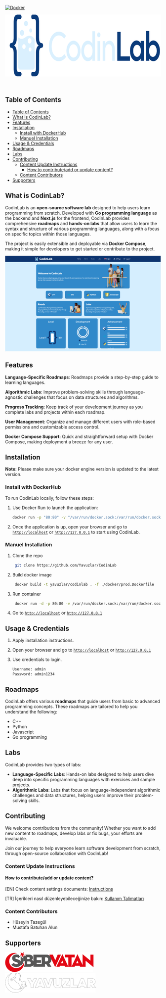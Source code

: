 [![Docker](https://github.com/Yavuzlar/CodinLab/actions/workflows/docker-publish.yml/badge.svg)](https://github.com/Yavuzlar/CodinLab/actions/workflows/docker-publish.yml)

<p align="center">
<img src="https://github.com/Yavuzlar/CodinLab/blob/main/design/assets/logo/main-horizontal.png" alt="CodinLab Logo" height="200"> 
</p>
<br>

## Table of Contents

- [Table of Contents](#table-of-contents)
- [What is CodinLab?](#what-is-codinlab)
- [Features](#features)
- [Installation](#installation)
  - [Install with DockerHub](#install-with-dockerhub)
  - [Manuel Installation](#manuel-installation)
- [Usage \& Credentials](#usage--credentials)
- [Roadmaps](#roadmaps)
- [Labs](#labs)
- [Contributing](#contributing)
  - [Content Update Instructions](#content-update-instructions)
    - [How to contribute/add or update content?](#how-to-contributeadd-or-update-content)
  - [Content Contributors](#content-contributors)
- [Supporters](#supporters)

## What is CodinLab?

CodinLab is an **open-source software lab** designed to help users learn programming from scratch. Developed with **Go programming language** as the backend and **Next.js** for the frontend, CodinLab provides comprehensive **roadmaps** and **hands-on labs** that allow users to learn the syntax and structure of various programming languages, along with a focus on specific topics within those languages.

The project is easily extensible and deployable via **Docker Compose**, making it simple for developers to get started or contribute to the project.

![CodinLab Dashboard Screenshot](https://github.com/Yavuzlar/CodinLab/blob/main/design/assets/screenshots/codinlab.png)

## Features

**Language-Specific Roadmaps**: Roadmaps provide a step-by-step guide to learning languages.

**Algorithmic Labs**: Improve problem-solving skills through language-agnostic challenges that focus on data structures and algorithms.

**Progress Tracking**: Keep track of your development journey as you complete labs and projects within each roadmap.

**User Management**: Organize and manage different users with role-based permissions and customizable access control.

**Docker Compose Support**: Quick and straightforward setup with Docker Compose, making deployment a breeze for any user.

## Installation

**Note:** Please make sure your docker engine version is updated to the latest version.

### Install with DockerHub

To run CodinLab locally, follow these steps:

1. Use Docker Run to launch the application:

   ```bash
   docker run -p "80:80" -v "/var/run/docker.sock:/var/run/docker.sock" ghcr.io/yavuzlar/codinlab:latest
   ```

2. Once the application is up, open your browser and go to <a href="http://localhost/" target="_blank">`http://localhost`</a> or <a href="http://localhost/" target="_blank">`http://127.0.0.1`</a> to start using CodinLab.

### Manuel Installation

1. Clone the repo
   ```sh
    git clone https://github.com/Yavuzlar/CodinLab
   ```
2. Build docker image
   ```sh
    docker build -t yavuzlar/codinlab . -f ./docker/prod.Dockerfile
   ```
3. Run container
   ```sh
    docker run -d -p 80:80 -v /var/run/docker.sock:/var/run/docker.sock yavuzlar/codinlab
   ```
4. Go to <a href="http://localhost/" target="_blank">`http://localhost`</a> or <a href="http://localhost/" target="_blank">`http://127.0.0.1`</a>

## Usage & Credentials

1. Apply installation instructions.
2. Open your browser and go to <a href="http://localhost/" target="_blank">`http://localhost`</a> or <a href="http://localhost/" target="_blank">`http://127.0.0.1`</a>
3. Use credentials to login.

   ```
   Username: admin
   Password: admin1234
   ```

## Roadmaps

CodinLab offers various **roadmaps** that guide users from basic to advanced programming concepts. These roadmaps are tailored to help you understand the following:

- C++
- Python
- Javascript
- Go programming

## Labs

CodinLab provides two types of labs:

- **Language-Specific Labs**: Hands-on labs designed to help users dive deep into specific programming languages with exercises and sample projects.
- **Algorithmic Labs**: Labs that focus on language-independent algorithmic challenges and data structures, helping users improve their problem-solving skills.

## Contributing

We welcome contributions from the community! Whether you want to add new content to roadmaps, develop labs or fix bugs, your efforts are invaluable.

Join our journey to help everyone learn software development from scratch, through open-source collaboration with CodinLab!

### Content Update Instructions

#### How to contribute/add or update content?

[EN] Check content settings documents: [Instructions](https://github.com/Yavuzlar/CodinLab/blob/main/usage%20docs/en.md)

[TR] İçerikleri nasıl düzenleyebileceğinize bakın: [Kullanım Talimatları](https://github.com/Yavuzlar/CodinLab/blob/main/usage%20docs/tr.md)

### Content Contributors

- Hüseyin Tazegül
- Mustafa Batuhan Alun

## Supporters

<a href="https://sibervatan.org/" target="_blank"><img src="https://github.com/Yavuzlar/CodinLab/blob/main/design/assets/logo/sibervatan.png" alt="CodinLab Logo" height="64"></a>
&emsp;<a href="https://yavuzlar.org/" target="_blank"><img src="https://github.com/Yavuzlar/CodinLab/blob/main/design/assets/logo/yavuzlar.png" alt="CodinLab Logo" height="64"></a>
